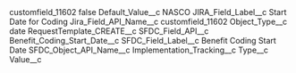 <?xml version="1.0" encoding="UTF-8"?>
<CustomMetadata xmlns="http://soap.sforce.com/2006/04/metadata" xmlns:xsi="http://www.w3.org/2001/XMLSchema-instance" xmlns:xsd="http://www.w3.org/2001/XMLSchema">
    <label>customfield_11602</label>
    <protected>false</protected>
    <values>
        <field>Default_Value__c</field>
        <value xsi:type="xsd:string">NASCO</value>
    </values>
    <values>
        <field>JIRA_Field_Label__c</field>
        <value xsi:type="xsd:string">Start Date for Coding</value>
    </values>
    <values>
        <field>Jira_Field_API_Name__c</field>
        <value xsi:type="xsd:string">customfield_11602</value>
    </values>
    <values>
        <field>Object_Type__c</field>
        <value xsi:type="xsd:string">date</value>
    </values>
    <values>
        <field>RequestTemplate_CREATE__c</field>
        <value xsi:nil="true"/>
    </values>
    <values>
        <field>SFDC_Field_API__c</field>
        <value xsi:type="xsd:string">Benefit_Coding_Start_Date__c</value>
    </values>
    <values>
        <field>SFDC_Field_Label__c</field>
        <value xsi:type="xsd:string">Benefit Coding Start Date</value>
    </values>
    <values>
        <field>SFDC_Object_API_Name__c</field>
        <value xsi:type="xsd:string">Implementation_Tracking__c</value>
    </values>
    <values>
        <field>Type__c</field>
        <value xsi:nil="true"/>
    </values>
    <values>
        <field>Value__c</field>
        <value xsi:nil="true"/>
    </values>
</CustomMetadata>
